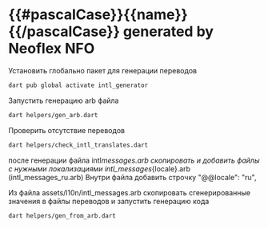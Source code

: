 # {{#pascalCase}}{{name}}{{/pascalCase}} generated by Neoflex NFO

Установить глобально пакет для генерации переводов

```bash
dart pub global activate intl_generator
```

Запустить генерацию arb файла

```bash
dart helpers/gen_arb.dart
```

Проверить отсутствие переводов

```bash
dart helpers/check_intl_translates.dart
```

после генерации файла intl*messages.arb скопировать и добавить файлы с нужными локализациями intl_messages*{locale}.arb (intl_messages_ru.arb)
Внутри файла добавить строчку "@@locale": "ru",

Из файла assets/l10n/intl_messages.arb скопировать сгенерированные значения в файлы переводов и запустить генерацию кода

```bash
dart helpers/gen_from_arb.dart
```
